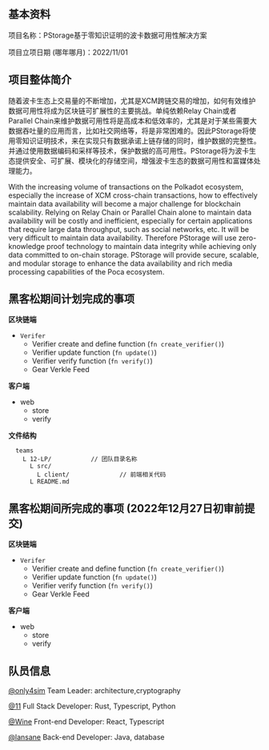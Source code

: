 ## 基本资料

项目名称：PStorage基于零知识证明的波卡数据可用性解决方案

项目立项日期 (哪年哪月)：2022/11/01

## 项目整体简介

随着波卡生态上交易量的不断增加，尤其是XCM跨链交易的增加，如何有效维护数据可用性将成为区块链可扩展性的主要挑战。单纯依赖Relay Chain或者Parallel Chain来维护数据可用性将是高成本和低效率的，尤其是对于某些需要大数据吞吐量的应用而言，比如社交网络等，将是非常困难的。因此PStorage将使用零知识证明技术，来在实现只有数据承诺上链存储的同时，维护数据的完整性。并通过使用数据编码和采样等技术，保护数据的高可用性。PStorage将为波卡生态提供安全、可扩展、模块化的存储空间，增强波卡生态的数据可用性和富媒体处理能力。

With the increasing volume of transactions on the Polkadot ecosystem, especially the increase of XCM cross-chain transactions, how to effectively maintain data availability will become a major challenge for blockchain scalability. Relying on Relay Chain or Parallel Chain alone to maintain data availability will be costly and inefficient, especially for certain applications that require large data throughput, such as social networks, etc. It will be very difficult to maintain data availability. Therefore PStorage will use zero-knowledge proof technology to maintain data integrity while achieving only data committed to on-chain storage. PStorage will provide secure, scalable, and modular storage to enhance the data availability and rich media processing capabilities of the Poca ecosystem.


## 黑客松期间计划完成的事项


**区块链端**

- `Verifer`
  - Verifier create and define function (`fn create_verifier()`)
  - Verifier update function (`fn update()`)
  - Verifier verify function (`fn verify()`)
  - Gear Verkle Feed

**客户端**

- web
  - store
  - verify



**文件结构**
```
  teams
    L 12-LP/           // 团队目录名称
      L src/
        L client/              // 前端相关代码
      L README.md
```




## 黑客松期间所完成的事项 (2022年12月27日初审前提交)

**区块链端**

- `Verifer`
  - Verifier create and define function (`fn create_verifier()`)
  - Verifier update function (`fn update()`)
  - Verifier verify function (`fn verify()`)
  - Gear Verkle Feed

**客户端**

- web
  - store
  - verify


## 队员信息

[@only4sim](https://github.com/only4sim) Team Leader: architecture,cryptography

[@11]() Full Stack Developer: Rust, Typescript, Python

[@Wine]() Front-end Developer: React, Typescript

[@lansane]() Back-end Developer: Java, database